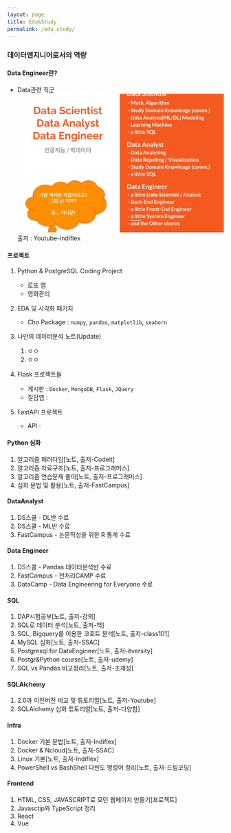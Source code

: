 ```yaml
---
layout: page
title: Edu&Study
permalink: /edu_study/
---
```


### 데이터엔지니어로서의 역량

#### Data Engineer란?

- Data관련 직군
  ![](https://raw.githubusercontent.com/is3js/screenshots/main/image-20210814231919112.png)
  출저 : Youtube-indiflex

#### 프로젝트

1. Python & PostgreSQL Coding Project

   - 로또 앱
   - 영화관리

2. EDA 및 시각화 패키지

   - Cho Package : `numpy`, `pandas`, `matplotlib`, `seaborn`

3. 나만의 데이터분석 노트(Update)

   1. ㅇㅇ
   2. ㅇㅇ

4. Flask 프로젝트들
   - 게시판 : `Docker`, `MongoDB`, `Flask`, `JQuery`
   - 질답앱 :
5. FastAPI 프로젝트
   - API :

#### Python 심화

1. 알고리즘 패러다임[노트, 출저-Codeit]
2. 알고리즘 자료구조[노트, 출저-프로그래머스]
3. 알고리즘 연습문제 풀이[노트, 출저-프로그래머스]
4. 심화 문법 및 활용[노트, 출저-FastCampus]

#### DataAnalyst

1. DS스쿨 - DL반 수료
2. DS스쿨 - ML반 수료
3. FastCampus - 논문작성을 위한 R 통계 수료

#### Data Engineer

1. DS스쿨 - Pandas 데이터분석반 수료
2. FastCampus - 전처리CAMP 수료
3. DataCamp - Data Engineering for Everyone 수료

#### SQL

1. DAP시험공부[노트, 출저-강의]
2. SQL로 데이터 분석[노트, 출저-책]
3. SQL, Bigquery를 이용한 코호트 분석[노트, 출저-class101]
4. MySQL 심화[노트, 출저-SSAC]
5. Postgresql for DataEngineer[노트, 출저-itversity]
6. Postgr&Python course[노트, 출저-udemy]
7. SQL vs Pandas 비교정리[노트, 출저-조재성]

#### SQLAlchemy

1. 2.0과 이전버전 비교 및 튜토리얼[노트, 출저-Youtube]
2. SQLAlchemy 심화 튜토리얼[노트, 출저-다양함]

#### Infra

1. Docker 기본 문법[노트, 출저-Indiflex]
2. Docker & Ncloud[노트, 출저-SSAC]
3. Linux 기본[노트, 출저-Indiflex]
4. PowerShell vs BashShell 다빈도 명렁어 정리[노트, 출저-드림코딩]

#### Frontend

1. HTML, CSS, JAVASCRIPT로 모던 웹페이지 만들기[프로젝트]
2. Javasctip와 TypeScript 정리
3. React
4. Vue
